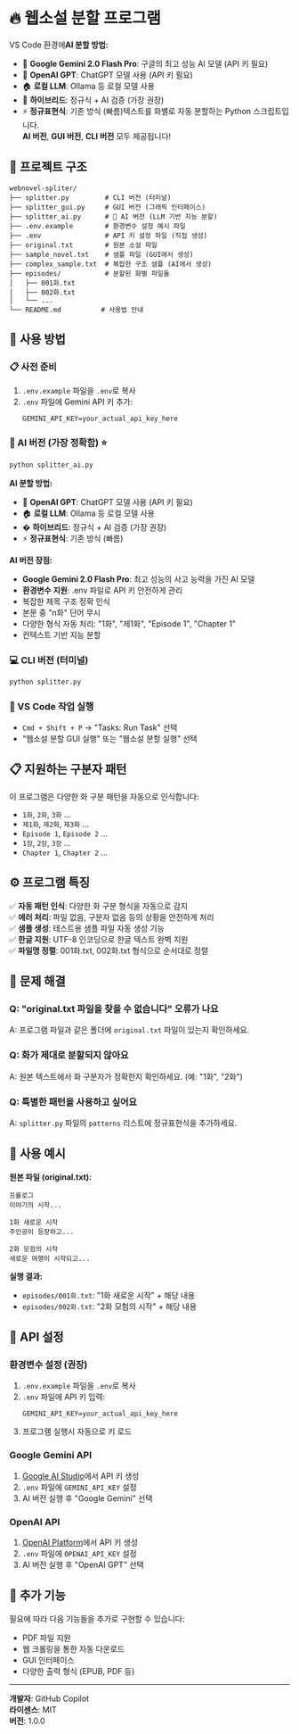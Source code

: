 # 🔥 웹소설 분할 프로그램

VS Code 환경에**AI 분할 방법:**
- 🚀 **Google Gemini 2.0 Flash Pro**: 구글의 최고 성능 AI 모델 (API 키 필요)
- 🧠 **OpenAI GPT**: ChatGPT 모델 사용 (API 키 필요)
- 🏠 **로컬 LLM**: Ollama 등 로컬 모델 사용
- 🔧 **하이브리드**: 정규식 + AI 검증 (가장 권장)
- ⚡ **정규표현식**: 기존 방식 (빠름)텍스트를 화별로 자동 분할하는 Python 스크립트입니다.  
**AI 버전**, **GUI 버전**, **CLI 버전** 모두 제공됩니다!

## 📁 프로젝트 구조

```
webnovel-spliter/
├── splitter.py         # CLI 버전 (터미널)
├── splitter_gui.py     # GUI 버전 (그래픽 인터페이스)
├── splitter_ai.py      # 🤖 AI 버전 (LLM 기반 지능 분할)
├── .env.example        # 환경변수 설정 예시 파일
├── .env                # API 키 설정 파일 (직접 생성)
├── original.txt        # 원본 소설 파일
├── sample_novel.txt    # 샘플 파일 (GUI에서 생성)
├── complex_sample.txt  # 복잡한 구조 샘플 (AI에서 생성)
├── episodes/           # 분할된 화별 파일들
│   ├── 001화.txt
│   ├── 002화.txt
│   └── ...
└── README.md          # 사용법 안내
```

## 🚀 사용 방법

### 📋 사전 준비
1. `.env.example` 파일을 `.env`로 복사
2. `.env` 파일에 Gemini API 키 추가:
   ```
   GEMINI_API_KEY=your_actual_api_key_here
   ```

### 🤖 AI 버전 (가장 정확함) ⭐
```bash
python splitter_ai.py
```

**AI 분할 방법:**
- 🧠 **OpenAI GPT**: ChatGPT 모델 사용 (API 키 필요)
- 🏠 **로컬 LLM**: Ollama 등 로컬 모델 사용
- � **하이브리드**: 정규식 + AI 검증 (가장 권장)
- ⚡ **정규표현식**: 기존 방식 (빠름)

**AI 버전 장점:**
- **Google Gemini 2.0 Flash Pro**: 최고 성능의 사고 능력을 가진 AI 모델
- **환경변수 지원**: .env 파일로 API 키 안전하게 관리
- 복잡한 제목 구조 정확 인식
- 본문 중 "n화" 단어 무시
- 다양한 형식 자동 처리: "1화", "제1화", "Episode 1", "Chapter 1"
- 컨텍스트 기반 지능 분할

### 💻 CLI 버전 (터미널)
```bash
python splitter.py
```

### 🎯 VS Code 작업 실행
- `Cmd + Shift + P` → "Tasks: Run Task" 선택
- "웹소설 분할 GUI 실행" 또는 "웹소설 분할 실행" 선택

## 📋 지원하는 구분자 패턴

이 프로그램은 다양한 화 구분 패턴을 자동으로 인식합니다:

- `1화`, `2화`, `3화` ...
- `제1화`, `제2화`, `제3화` ...
- `Episode 1`, `Episode 2` ...
- `1장`, `2장`, `3장` ...
- `Chapter 1`, `Chapter 2` ...

## ⚙️ 프로그램 특징

✅ **자동 패턴 인식**: 다양한 화 구분 형식을 자동으로 감지  
✅ **에러 처리**: 파일 없음, 구분자 없음 등의 상황을 안전하게 처리  
✅ **샘플 생성**: 테스트용 샘플 파일 자동 생성 기능  
✅ **한글 지원**: UTF-8 인코딩으로 한글 텍스트 완벽 지원  
✅ **파일명 정렬**: 001화.txt, 002화.txt 형식으로 순서대로 정렬  

## 🔧 문제 해결

### Q: "original.txt 파일을 찾을 수 없습니다" 오류가 나요
A: 프로그램 파일과 같은 폴더에 `original.txt` 파일이 있는지 확인하세요.

### Q: 화가 제대로 분할되지 않아요
A: 원본 텍스트에서 화 구분자가 정확한지 확인하세요. (예: "1화", "2화")

### Q: 특별한 패턴을 사용하고 싶어요
A: `splitter.py` 파일의 `patterns` 리스트에 정규표현식을 추가하세요.

## 📝 사용 예시

**원본 파일 (original.txt):**
```
프롤로그
이야기의 시작...

1화 새로운 시작
주인공이 등장하고...

2화 모험의 시작
새로운 여행이 시작되고...
```

**실행 결과:**
- `episodes/001화.txt`: "1화 새로운 시작" + 해당 내용
- `episodes/002화.txt`: "2화 모험의 시작" + 해당 내용

## 🔧 API 설정

### 환경변수 설정 (권장)
1. `.env.example` 파일을 `.env`로 복사
2. `.env` 파일에 API 키 입력:
   ```
   GEMINI_API_KEY=your_actual_api_key_here
   ```
3. 프로그램 실행시 자동으로 키 로드

### Google Gemini API
1. [Google AI Studio](https://makersuite.google.com/app/apikey)에서 API 키 생성
2. `.env` 파일에 `GEMINI_API_KEY` 설정
3. AI 버전 실행 후 "Google Gemini" 선택

### OpenAI API  
1. [OpenAI Platform](https://platform.openai.com/api-keys)에서 API 키 생성
2. `.env` 파일에 `OPENAI_API_KEY` 설정
3. AI 버전 실행 후 "OpenAI GPT" 선택

## 🎯 추가 기능

필요에 따라 다음 기능들을 추가로 구현할 수 있습니다:

- PDF 파일 지원
- 웹 크롤링을 통한 자동 다운로드
- GUI 인터페이스
- 다양한 출력 형식 (EPUB, PDF 등)

---

**개발자**: GitHub Copilot  
**라이센스**: MIT  
**버전**: 1.0.0
